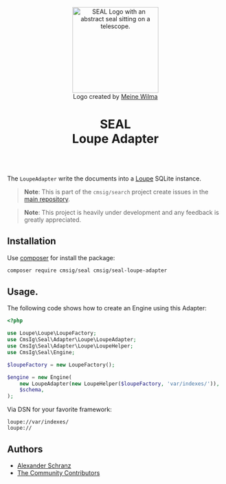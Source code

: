 <div align="center">
    <img alt="SEAL Logo with an abstract seal sitting on a telescope." src="https://avatars.githubusercontent.com/u/120221538?s=400&v=6" width="200" height="200">
</div>

<div align="center">Logo created by <a href="https://cargocollective.com/meinewilma">Meine Wilma</a></div>

<h1 align="center">SEAL <br /> Loupe Adapter</h1>

<br />
<br />

The `LoupeAdapter` write the documents into a [Loupe](https://github.com/loupe-php/loupe) SQLite instance.

> **Note**:
> This is part of the `cmsig/search` project create issues in the [main repository](https://github.com/php-cmsig/search).

> **Note**:
> This project is heavily under development and any feedback is greatly appreciated.

## Installation

Use [composer](https://getcomposer.org/) for install the package:

```bash
composer require cmsig/seal cmsig/seal-loupe-adapter
```

## Usage.

The following code shows how to create an Engine using this Adapter:

```php
<?php

use Loupe\Loupe\LoupeFactory;
use CmsIg\Seal\Adapter\Loupe\LoupeAdapter;
use CmsIg\Seal\Adapter\Loupe\LoupeHelper;
use CmsIg\Seal\Engine;

$loupeFactory = new LoupeFactory();

$engine = new Engine(
    new LoupeAdapter(new LoupeHelper($loupeFactory, 'var/indexes/')),
    $schema,
);
```

Via DSN for your favorite framework:

```env
loupe://var/indexes/
loupe://
```

## Authors

- [Alexander Schranz](https://github.com/alexander-schranz/)
- [The Community Contributors](https://github.com/php-cmsig/search/graphs/contributors)
